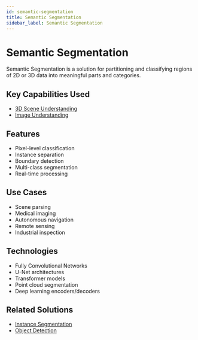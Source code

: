 ```yaml
---
id: semantic-segmentation
title: Semantic Segmentation
sidebar_label: Semantic Segmentation
---
```


# Semantic Segmentation

Semantic Segmentation is a solution for partitioning and classifying regions of 2D or 3D data into meaningful parts and categories.

## Key Capabilities Used

- [3D Scene Understanding](../capabilities/3d-scene-understanding)
- [Image Understanding](../capabilities/image-understanding)

## Features

- Pixel-level classification
- Instance separation
- Boundary detection
- Multi-class segmentation
- Real-time processing

## Use Cases

- Scene parsing
- Medical imaging
- Autonomous navigation
- Remote sensing
- Industrial inspection

## Technologies

- Fully Convolutional Networks
- U-Net architectures
- Transformer models
- Point cloud segmentation
- Deep learning encoders/decoders
<!--

## Tools

- [Detectron2](../tools/detectron2) - Vision modeling framework
- [MMSegmentation](../tools/mmsegmentation) - Segmentation toolbox
- [PointNet++](../tools/pointnet) - 3D segmentation framework
- [DeepLab](../tools/deeplab) - Semantic segmentation models
- [Segment Anything](../tools/segment-anything) - Foundation model for segmentation -->

## Related Solutions

- [Instance Segmentation](./instance-segmentation)
- [Object Detection](./object-detection)
